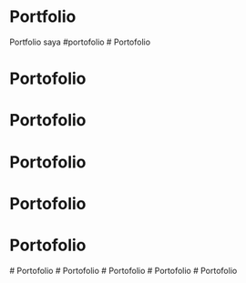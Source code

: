 # Portfolio
Portfolio saya
# p o r t o f o l i o  
 # Portofolio
# Portofolio
# Portofolio
# Portofolio
# Portofolio
# Portofolio
#   P o r t o f o l i o  
 # Portofolio
#   P o r t o f o l i o  
 #   P o r t o f o l i o  
 # Portofolio
